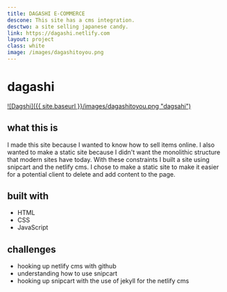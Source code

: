 ```yaml
---
title: DAGASHI E-COMMERCE
descone: This site has a cms integration.
desctwo: a site selling japanese candy.
link: https://dagashi.netlify.com
layout: project
class: white
image: /images/dagashitoyou.png
---
```


# dagashi

<a href="https://dagashi.netlify.com">
    ![Dagshi]({{ site.baseurl }}/images/dagashitoyou.png "dagsahi")
</a>

## what this is

<!-- this is a static E-commerce site. This site was made to sell
Japanese candy. This site uses snipcart for the E-commerce. It also has
the Netlify cms. Both snipcart and Netlify cms use Github as the backend -->

I made this site because I wanted to know how to sell items online. I also wanted
to make a static site because I didn't want the monolithic structure that modern sites have today. With these constraints I built a site using snipcart and the netlify cms. I chose to make a static site to make it easier for a potential client to delete and add content to the page.

## built with

* HTML
* CSS
* JavaScript

## challenges

* hooking up netlify cms with github
* understanding how to use snipcart
* hooking up snipcart with the use of jekyll for the netlify cms
